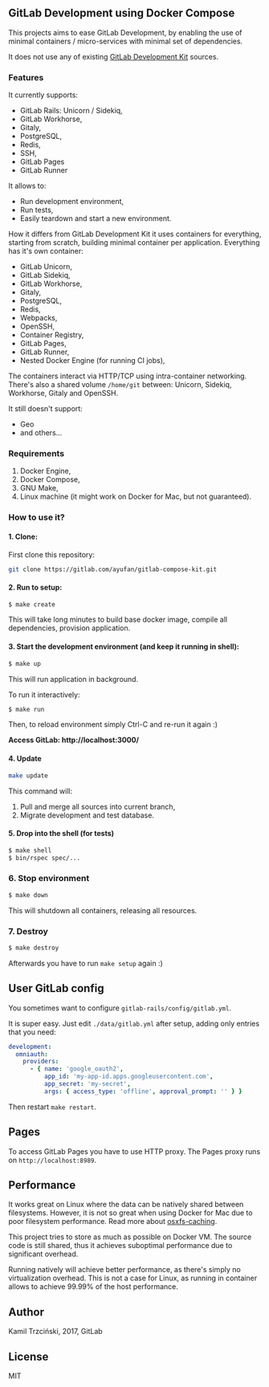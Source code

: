 ## GitLab Development using Docker Compose

This projects aims to ease GitLab Development,
by enabling the use of minimal containers / micro-services
with minimal set of dependencies.

It does not use any of existing [GitLab Development Kit](https://gitlab.com/gitlab-org/gitlab-development-kit/) sources.

### Features

It currently supports:
- GitLab Rails: Unicorn / Sidekiq,
- GitLab Workhorse,
- Gitaly,
- PostgreSQL,
- Redis,
- SSH,
- GitLab Pages
- GitLab Runner

It allows to:
- Run development environment,
- Run tests,
- Easily teardown and start a new environment.

How it differs from GitLab Development Kit it uses containers for everything,
starting from scratch, building minimal container per application.
Everything has it's own container:
- GitLab Unicorn,
- GitLab Sidekiq,
- GitLab Workhorse,
- Gitaly,
- PostgreSQL,
- Redis,
- Webpacks,
- OpenSSH,
- Container Registry,
- GitLab Pages,
- GitLab Runner,
- Nested Docker Engine (for running CI jobs),

The containers interact via HTTP/TCP using intra-container networking.
There's also a shared volume `/home/git` between: Unicorn, Sidekiq, Workhorse, Gitaly and OpenSSH.

It still doesn't support:
- Geo
- and others...

### Requirements

1. Docker Engine,
2. Docker Compose,
3. GNU Make,
4. Linux machine (it might work on Docker for Mac, but not guaranteed).

### How to use it?

#### 1. Clone:

First clone this repository:

```bash
git clone https://gitlab.com/ayufan/gitlab-compose-kit.git
```

#### 2. Run to setup:

```bash
$ make create
```

This will take long minutes to build base docker image, compile all dependencies,
provision application.

#### 3. Start the development environment (and keep it running in shell):

```bash
$ make up
```

This will run application in background.

To run it interactively:

```bash
$ make run
```

Then, to reload environment simply Ctrl-C and re-run it again :)

**Access GitLab: http://localhost:3000/**

#### 4. Update

```bash
make update
```

This command will:

1. Pull and merge all sources into current branch,
2. Migrate development and test database.

#### 5. Drop into the shell (for tests)

```bash
$ make shell
$ bin/rspec spec/...
```

### 6. Stop environment

```bash
$ make down
```

This will shutdown all containers, releasing all resources.

### 7. Destroy

```bash
$ make destroy
```

Afterwards you have to run `make setup` again :)

## User GitLab config

You sometimes want to configure `gitlab-rails/config/gitlab.yml`.

It is super easy. Just edit `./data/gitlab.yml` after setup,
adding only entries that you need:

```yaml
development:
  omniauth:
    providers:
      - { name: 'google_oauth2',
          app_id: 'my-app-id.apps.googleusercontent.com',
          app_secret: 'my-secret',
          args: { access_type: 'offline', approval_prompt: '' } }
```

Then restart `make restart`.

## Pages

To access GitLab Pages you have to use HTTP proxy.
The Pages proxy runs on `http://localhost:8989`.

## Performance

It works great on Linux where the data can be natively shared between filesystems.
However, it is not so great when using Docker for Mac due to poor filesystem performance.
Read more about [osxfs-caching](https://docs.docker.com/docker-for-mac/osxfs-caching/#performance-implications-of-host-container-file-system-consistency).

This project tries to store as much as possible on Docker VM.
The source code is still shared, thus it achieves suboptimal
performance due to significant overhead.

Running natively will achieve better performance, as there's simply no virtualization overhead.
This is not a case for Linux, as running in container allows to achieve 99.99% of the host performance.

## Author

Kamil Trzciński, 2017, GitLab

## License

MIT
